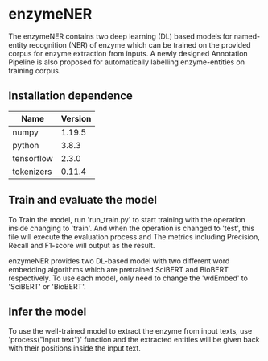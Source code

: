 # enzymeNER
The enzymeNER contains two deep learning (DL) based models for named-entity recognition (NER) of enzyme which can be trained on the provided corpus for enzyme extraction from inputs. A newly designed Annotation Pipeline is also proposed for automatically labelling  enzyme-entities on training corpus. 

## Installation dependence
| Name | Version |
|------|---------|
|numpy|1.19.5|
|python|3.8.3|
|tensorflow|2.3.0|
|tokenizers|0.11.4|

## Train and evaluate the model
To Train the model, run 'run_train.py' to start training with the operation inside changing to 'train'. And when the operation is changed to 'test', this file will execute the evaluation process and The metrics including Precision, Recall and F1-score will output as the result.


enzymeNER provides two DL-based model with two different word embedding algorithms which are pretrained SciBERT and BioBERT respectively. To use each model, only need to change the 'wdEmbed' to 'SciBERT' or 'BioBERT'.

## Infer the model
To use the well-trained model to extract the enzyme from input texts, use 'process("input text")' function and the extracted entities will be given back with their positions inside the input text.
